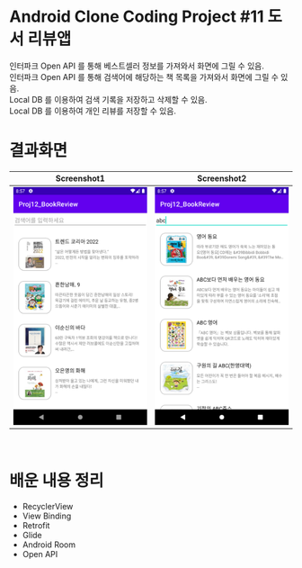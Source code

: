 # Android Clone Coding Project #11 도서 리뷰앱
인터파크 Open API 를 통해 베스트셀러 정보를 가져와서 화면에 그릴 수 있음.
</br>
인터파크 Open API 를 통해 검색어에 해당하는 책 목록을 가져와서 화면에 그릴 수 있음.
</br>
Local DB 를 이용하여 검색 기록을 저장하고 삭제할 수 있음.
</br>
Local DB 를 이용하여 개인 리뷰를 저장할 수 있음.
</br>

# 결과화면
|Screenshot1|Screenshot2|
|---|---|
|<img src="./screenshot/1.png"/>|<img src="./screenshot/2.png"/>|

</br>

# 배운 내용 정리
- RecyclerView 
- View Binding
- Retrofit
- Glide
- Android Room
- Open API
